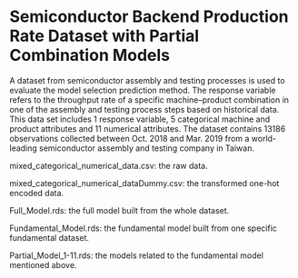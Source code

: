 # Semiconductor Backend Production Rate Dataset with Partial Combination Models
A dataset from semiconductor assembly and testing processes is used to evaluate the model selection prediction method. The response variable refers to the throughput rate of a specific machine–product combination in one of the assembly and testing process steps based on historical data. This data set includes 1 response variable, 5 categorical machine and product attributes and 11 numerical attributes. The dataset contains 13186 observations collected between Oct. 2018 and Mar. 2019 from a world-leading semiconductor assembly and testing company in Taiwan.

mixed_categorical_numerical_data.csv: the raw data.

mixed_categorical_numerical_dataDummy.csv: the transformed one-hot encoded data.

Full_Model.rds: the full model built from the whole dataset.

Fundamental_Model.rds: the fundamental model built from one specific fundamental dataset.

Partial_Model_1-11.rds: the models related to the fundamental model mentioned above.
